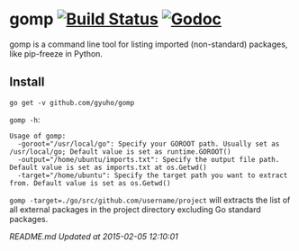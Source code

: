 gomp [![Build Status](https://travis-ci.org/gyuho/gomp.svg?branch=master)](https://travis-ci.org/gyuho/gomp) [![Godoc](http://img.shields.io/badge/godoc-reference-blue.svg?style=flat)](https://godoc.org/github.com/gyuho/gomp)
==========

gomp is a command line tool for listing imported (non-standard) packages, like pip-freeze in Python.




## Install

`go get -v github.com/gyuho/gomp`

`gomp -h`:

```
Usage of gomp:
  -goroot="/usr/local/go": Specify your GOROOT path. Usually set as /usr/local/go; Default value is set as runtime.GOROOT()
  -output="/home/ubuntu/imports.txt": Specify the output file path. Default value is set as imports.txt at os.Getwd()
  -target="/home/ubuntu": Specify the target path you want to extract from. Default value is set as os.Getwd()
```


`gomp -target=./go/src/github.com/username/project` will extracts the list of all external packages in the project directory excluding Go standard packages.






<i>README.md Updated at 2015-02-05 12:10:01</i>

